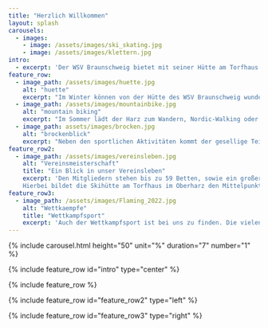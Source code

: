 ```yaml
---
title: "Herzlich Willkommen"
layout: splash
carousels:
  - images: 
    - image: /assets/images/ski_skating.jpg
    - image: /assets/images/klettern.jpg
intro: 
  - excerpt: 'Der WSV Braunschweig bietet mit seiner Hütte am Torfhaus im Harz einen idealen Anlaufpunkt für sportliche Erholung im Naturschutzgebiet. Für Anfänger und Profis, jung und alt.'
feature_row:
  - image_path: /assets/images/huette.jpg
    alt: "huette"
    excerpt: "Im Winter können von der Hütte des WSV Braunschweig wunderschöne Ski-Langlauftouren unternommen werden. Hierzu stehen im Harz ca. 500km Langlaufloipen zur Verfügung. Ob Sie eine kleine oder große Rundtour wählen, mit mehr oder weniger Höhenmetern, für Anfänger oder Profis, für jeden ist etwas dabei."
  - image_path: /assets/images/mountainbike.jpg
    alt: "mountain biking"
    excerpt: "Im Sommer lädt der Harz zum Wandern, Nordic-Walking oder Mountainbiking ein. Ein großes Wegenetz steht hier zur Verfügung. So kann der 1.142m hohe Brocken, über den Goetheweg, innerhalb von 2 Stunden, zu Fuß, erreicht werden. Aber auch Schierke, der Wurmberg oder der Oderteich sind schöne Anlaufpunkte."
  - image_path: assets/images/brocken.jpg
    alt: "brockenblick"
    excerpt: "Neben den sportlichen Aktivitäten kommt der gesellige Teil nicht zu kurz. Die Hütte bietet hier viele Möglichkeiten für groß und klein, für jung und alt."
feature_row2:
  - image_path: /assets/images/vereinsleben.jpg
    alt: "Vereinsmeisterschaft"
    title: "Ein Blick in unser Vereinsleben"
    excerpt: 'Den Mitgliedern stehen bis zu 59 Betten, sowie ein großer Gemeinschaftsraum zur Verfügung. Die großzügige Küche läßt keine Wünsche offen. Angesprochen werden bei uns überwiegend die Breitensportler.
    Hierbei bildet die Skihütte am Torfhaus im Oberharz den Mittelpunkt des Vereinslebens. Bei entsprechenden Schneelagen treffen sich hier unsere Mitglieder am Wochenende, um gemeinsam Ski zu laufen aber auch, um viel Spaß in der Gemeinschaft zu haben. Wenn es der Schnee zuläßt, tragen wir jedes Jahr die Vereinmeisterschaft am Torfhaus aus. Weiterhin nehmen unsere Jüngsten regelmäßig am Tag der Braunschweiger Skijugend teil. Anfang Januar wird die Grillsaison mit Wurst und Glühwein eröffnet, selbstverständlich mit Musik und Tanz.'
feature_row3:
  - image_path: /assets/images/Flaming_2022.jpg
    alt: "Wettkaempfe"
    title: "Wettkampfsport"
    excerpt: 'Auch der Wettkampfsport ist bei uns zu finden. Die vielen Loipen bieten gute Trainingsbedingungen. Unsere Vereinsmitglieder haben schon an vielen internationalen Wettkämpfen teilgenommen, z.B. Vasaloppet (Schweden), Birkebeiner Rennet (Norwegen), Finlandia Hiihto (Finnland), Engadiner Skimarathon (Schweiz), Marcialonga (Italien), König-Ludwig-Lauf (Deutschland) u.a.'
---
```


{% include carousel.html height="50" unit="%" duration="7" number="1" %}

{% include feature_row id="intro" type="center" %}

{% include feature_row %}

{% include feature_row id="feature_row2" type="left" %}

{% include feature_row id="feature_row3" type="right" %}
